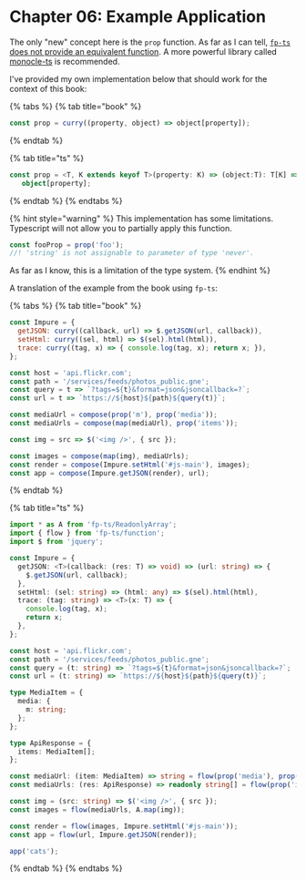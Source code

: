 # Chapter 06: Example Application

The only "new" concept here is the `prop` function.   As far as I can tell, [`fp-ts` does not provide an equivalent function](https://github.com/gcanti/fp-ts/issues/799).  A more powerful library called [monocle-ts](https://github.com/gcanti/monocle-ts) is recommended.

I've provided my own implementation below that should work for the context of this book:

{% tabs %}
{% tab title="book" %}
```javascript
const prop = curry((property, object) => object[property]);
```
{% endtab %}

{% tab title="ts" %}
```typescript
const prop = <T, K extends keyof T>(property: K) => (object:T): T[K] => 
   object[property];
```
{% endtab %}
{% endtabs %}

{% hint style="warning" %}
This implementation has some limitations.  Typescript will not allow you to partially apply this function.    


```typescript
const fooProp = prop('foo');
//! 'string' is not assignable to parameter of type 'never'. 
```

As far as I know, this is a limitation of the type system.
{% endhint %}

A translation of the example from the book using `fp-ts`:

{% tabs %}
{% tab title="book" %}
```javascript
const Impure = {
  getJSON: curry((callback, url) => $.getJSON(url, callback)),
  setHtml: curry((sel, html) => $(sel).html(html)),
  trace: curry((tag, x) => { console.log(tag, x); return x; }),
};

const host = 'api.flickr.com';
const path = '/services/feeds/photos_public.gne';
const query = t => `?tags=${t}&format=json&jsoncallback=?`;
const url = t => `https://${host}${path}${query(t)}`;

const mediaUrl = compose(prop('m'), prop('media'));
const mediaUrls = compose(map(mediaUrl), prop('items'));

const img = src => $('<img />', { src });

const images = compose(map(img), mediaUrls);
const render = compose(Impure.setHtml('#js-main'), images);
const app = compose(Impure.getJSON(render), url);
```
{% endtab %}

{% tab title="ts" %}
```typescript
import * as A from 'fp-ts/ReadonlyArray';
import { flow } from 'fp-ts/function';
import $ from 'jquery';

const Impure = {
  getJSON: <T>(callback: (res: T) => void) => (url: string) => {
    $.getJSON(url, callback);
  },
  setHtml: (sel: string) => (html: any) => $(sel).html(html),
  trace: (tag: string) => <T>(x: T) => {
    console.log(tag, x);
    return x;
  },
};

const host = 'api.flickr.com';
const path = '/services/feeds/photos_public.gne';
const query = (t: string) => `?tags=${t}&format=json&jsoncallback=?`;
const url = (t: string) => `https://${host}${path}${query(t)}`;

type MediaItem = {
  media: {
    m: string;
  };
};

type ApiResponse = {
  items: MediaItem[];
};

const mediaUrl: (item: MediaItem) => string = flow(prop('media'), prop('m'));
const mediaUrls: (res: ApiResponse) => readonly string[] = flow(prop('items'), A.map(mediaUrl));

const img = (src: string) => $('<img />', { src });
const images = flow(mediaUrls, A.map(img));

const render = flow(images, Impure.setHtml('#js-main'));
const app = flow(url, Impure.getJSON(render));

app('cats');
```
{% endtab %}
{% endtabs %}

